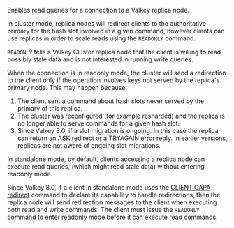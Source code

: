 Enables read queries for a connection to a Valkey replica node.

In cluster mode, replica nodes will redirect clients to the authoritative primary for
the hash slot involved in a given command, however clients can use replicas
in order to scale reads using the `READONLY` command.

`READONLY` tells a Valkey Cluster replica node that the client is willing to
read possibly stale data and is not interested in running write queries.

When the connection is in readonly mode, the cluster will send a redirection
to the client only if the operation involves keys not served by the replica's
primary node. This may happen because:

1. The client sent a command about hash slots never served by the primary of this replica.
2. The cluster was reconfigured (for example resharded) and the replica is no longer able to serve commands for a given hash slot.
3. Since Valkey 8.0, if a slot migration is ongoing.
   In this case the replica can return an ASK redirect or a TRYAGAIN error reply.
   In earlier versions, replicas are not aware of ongoing slot migrations.

In standalone mode, by default, clients accessing a replica node can execute read queries, (which might read stale data) without entering readonly mode.

Since Valkey 8.0, if a client in standalone mode uses the [CLIENT CAPA redirect](client-capa.md) command to declare its capability to handle redirections, then the replica node will send redirection messages to the client when executing both read and write commands. The client must issue the `READONLY` command to enter readonly mode before it can execute read commands.
